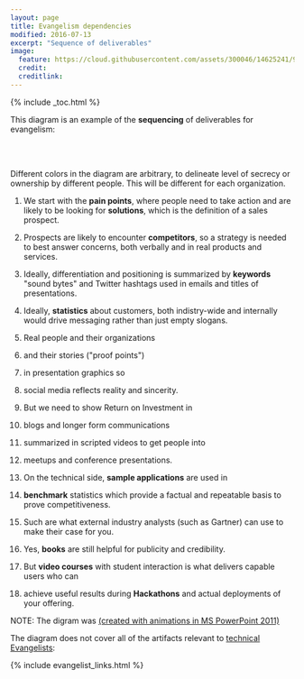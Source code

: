 ```yaml
---
layout: page
title: Evangelism dependencies
modified: 2016-07-13
excerpt: "Sequence of deliverables"
image:
  feature: https://cloud.githubusercontent.com/assets/300046/14625241/9a22d514-059e-11e6-8aa4-7a387673a418.jpg
  credit: 
  creditlink: 
---
```


{% include _toc.html %}

This diagram 
is an example of the <strong>sequencing</strong> 
of deliverables for evangelism:

   <amp-img width="650" height="350" alt="evangelism-dependencies-v01-650x350-c57.jpg"
   layout="responsive" 
   src="https://cloud.githubusercontent.com/assets/300046/16840186/8de332f4-4990-11e6-8a11-0ae08b681e3b.jpg">
   </amp-img><br /><br />

Different colors in the diagram are arbitrary, 
to delineate level of secrecy or ownership by different people.
This will be different for each organization.

1. We start with the <strong>pain points</strong>, where people need to take action 
   and are likely to be looking for <strong>solutions</strong>,
   which is the definition of a sales prospect.

2. Prospects are likely to encounter <strong>competitors</strong>,
   so a strategy is needed to best answer concerns, 
   both verbally and in real products and services.

0. Ideally, differentiation and positioning is summarized by <strong>keywords</strong> 
   "sound bytes" and Twitter hashtags used in emails and titles of presentations.

0. Ideally, <strong>statistics</strong> about customers, 
   both indistry-wide and internally 
   would drive messaging rather than just empty slogans.

0. Real people and their organizations
0. and their stories ("proof points")
0. in presentation graphics so
0. social media reflects reality and sincerity.
0. But we need to show Return on Investment in
0. blogs and longer form communications
0. summarized in scripted videos to get people into
0. meetups and conference presentations.

0. On the technical side, <strong>sample applications</strong> are used in
0. <strong>benchmark</strong> statistics which provide a factual and repeatable basis to prove competitiveness.
0. Such are what external industry analysts (such as Gartner) can use to make their case for you.

0. Yes, <strong>books</strong> are still helpful for publicity and credibility.
0. But <strong>video courses</strong> with student interaction is what 
   delivers capable users who can
0. achieve useful results during <strong>Hackathons</strong> and actual deployments of your offering.


NOTE: The digram was [(created with animations in MS PowerPoint 2011)](/fig/evangelism_dependencies_v01.pptx/)

The diagram does not cover all of the artifacts relevant to [technical Evangelists](/evangelist/):

{% include evangelist_links.html %}

